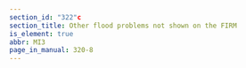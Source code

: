 ```yaml
---
section_id: "322"c
section_title: Other flood problems not shown on the FIRM
is_element: true
abbr: MI3
page_in_manual: 320-8
---
```

